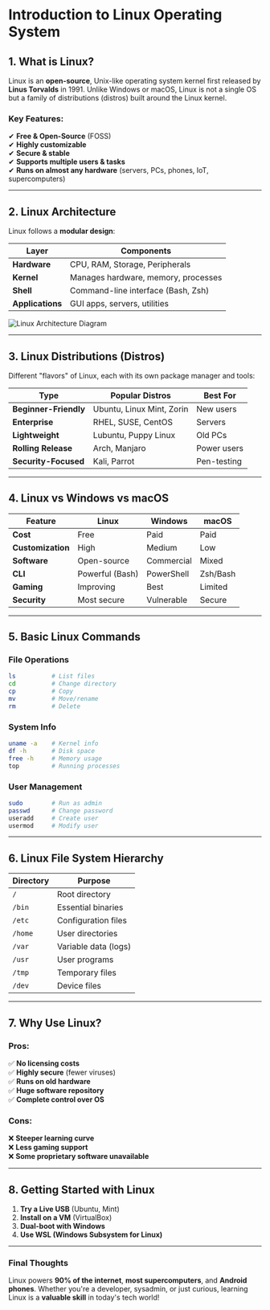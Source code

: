 # **Introduction to Linux Operating System**

## **1. What is Linux?**
Linux is an **open-source**, Unix-like operating system kernel first released by **Linus Torvalds** in 1991. Unlike Windows or macOS, Linux is not a single OS but a family of distributions (distros) built around the Linux kernel.

### **Key Features:**
✔ **Free & Open-Source** (FOSS)  
✔ **Highly customizable**  
✔ **Secure & stable**  
✔ **Supports multiple users & tasks**  
✔ **Runs on almost any hardware** (servers, PCs, phones, IoT, supercomputers)  

---

## **2. Linux Architecture**
Linux follows a **modular design**:

| Layer | Components |
|-------|-----------|
| **Hardware** | CPU, RAM, Storage, Peripherals |
| **Kernel** | Manages hardware, memory, processes |
| **Shell** | Command-line interface (Bash, Zsh) |
| **Applications** | GUI apps, servers, utilities |

![Linux Architecture Diagram](https://www.guru99.com/images/1/093019_0714_LinuxArchite1.png)

---

## **3. Linux Distributions (Distros)**
Different "flavors" of Linux, each with its own package manager and tools:

| Type | Popular Distros | Best For |
|------|----------------|----------|
| **Beginner-Friendly** | Ubuntu, Linux Mint, Zorin | New users |
| **Enterprise** | RHEL, SUSE, CentOS | Servers |
| **Lightweight** | Lubuntu, Puppy Linux | Old PCs |
| **Rolling Release** | Arch, Manjaro | Power users |
| **Security-Focused** | Kali, Parrot | Pen-testing |

---

## **4. Linux vs Windows vs macOS**
| Feature | Linux | Windows | macOS |
|---------|-------|---------|-------|
| **Cost** | Free | Paid | Paid |
| **Customization** | High | Medium | Low |
| **Software** | Open-source | Commercial | Mixed |
| **CLI** | Powerful (Bash) | PowerShell | Zsh/Bash |
| **Gaming** | Improving | Best | Limited |
| **Security** | Most secure | Vulnerable | Secure |

---

## **5. Basic Linux Commands**
### **File Operations**
```bash
ls          # List files
cd          # Change directory
cp          # Copy
mv          # Move/rename
rm          # Delete
```

### **System Info**
```bash
uname -a    # Kernel info
df -h       # Disk space
free -h     # Memory usage
top         # Running processes
```

### **User Management**
```bash
sudo        # Run as admin
passwd      # Change password
useradd     # Create user
usermod     # Modify user
```

---

## **6. Linux File System Hierarchy**
| Directory | Purpose |
|-----------|---------|
| `/` | Root directory |
| `/bin` | Essential binaries |
| `/etc` | Configuration files |
| `/home` | User directories |
| `/var` | Variable data (logs) |
| `/usr` | User programs |
| `/tmp` | Temporary files |
| `/dev` | Device files |

---

## **7. Why Use Linux?**
### **Pros:**
✅ **No licensing costs**  
✅ **Highly secure** (fewer viruses)  
✅ **Runs on old hardware**  
✅ **Huge software repository**  
✅ **Complete control over OS**  

### **Cons:**
❌ **Steeper learning curve**  
❌ **Less gaming support**  
❌ **Some proprietary software unavailable**  

---

## **8. Getting Started with Linux**
1. **Try a Live USB** (Ubuntu, Mint)  
2. **Install on a VM** (VirtualBox)  
3. **Dual-boot with Windows**  
4. **Use WSL (Windows Subsystem for Linux)**  

---

### **Final Thoughts**
Linux powers **90% of the internet**, **most supercomputers**, and **Android phones**. Whether you're a developer, sysadmin, or just curious, learning Linux is a **valuable skill** in today's tech world!  
